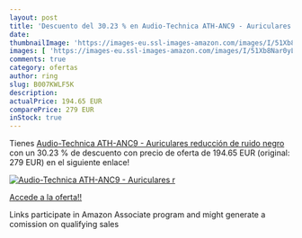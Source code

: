 ```yaml
---
layout: post
title: 'Descuento del 30.23 % en Audio-Technica ATH-ANC9 - Auriculares  r'
date: 
thumbnailImage: 'https://images-eu.ssl-images-amazon.com/images/I/51Xb8Nar0yL._SL200_.jpg'
images: [ 'https://images-eu.ssl-images-amazon.com/images/I/51Xb8Nar0yL._SL200_.jpg' ]
comments: true
category: ofertas
author: ring
slug: B007KWLF5K
description:
actualPrice: 194.65 EUR
comparePrice: 279 EUR
inStock: true
---
```


Tienes [Audio-Technica ATH-ANC9 - Auriculares  reducción de ruido   negro](https://www.amazon.es/dp/B007KWLF5K/?tag=tolees-21) con un 30.23 % de descuento con precio de oferta de 194.65 EUR (original: 279 EUR) en el siguiente enlace!

[![Audio-Technica ATH-ANC9 - Auriculares  r](https://images-eu.ssl-images-amazon.com/images/I/51Xb8Nar0yL._SL200_.jpg)](https://www.amazon.es/dp/B007KWLF5K/?tag=tolees-21)

[Accede a la oferta!!](https://www.amazon.es/dp/B007KWLF5K/?tag=tolees-21)

Links participate in Amazon Associate program and might generate a comission on qualifying sales


